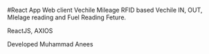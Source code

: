 #React App Web client Vechile Mileage RFID based Vechile IN, OUT, MIelage reading and Fuel Reading Feture.

ReactJS, AXIOS 

Developed Muhammad Anees

